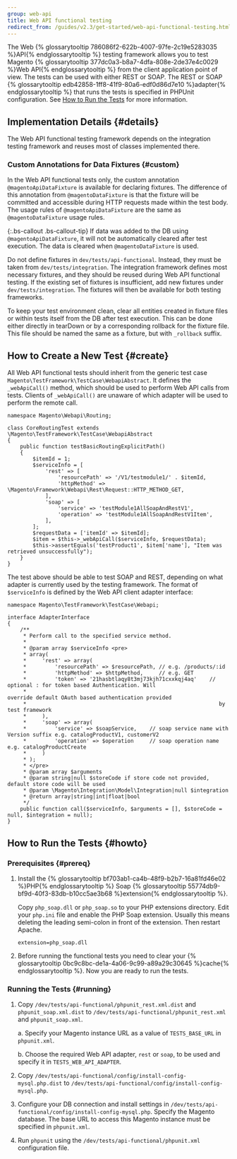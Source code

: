 ```yaml
---
group: web-api
title: Web API functional testing
redirect_from: /guides/v2.3/get-started/web-api-functional-testing.html
---
```


The Web {% glossarytooltip 786086f2-622b-4007-97fe-2c19e5283035 %}API{% endglossarytooltip %} testing framework allows you to test Magento {% glossarytooltip 377dc0a3-b8a7-4dfa-808e-2de37e4c0029 %}Web API{% endglossarytooltip %} from the client application point of view. The tests can be used with either REST or SOAP. The REST or SOAP {% glossarytooltip edb42858-1ff8-41f9-80a6-edf0d86d7e10 %}adapter{% endglossarytooltip %} that runs the tests is specified in PHPUnit configuration. See [How to Run the Tests](#howto) for more information.

## Implementation Details {#details}

The Web API functional testing framework depends on the integration testing framework and reuses most of classes implemented there.

### Custom Annotations for Data Fixtures {#custom}

In the Web API functional tests only, the custom annotation  `@magentoApiDataFixture` is available for declaring fixtures. The difference of this annotation from `@magentoDataFixture` is that the fixture will be committed and accessible during HTTP requests made within the test body. The usage rules of `@magentoApiDataFixture` are the same as `@magentoDataFixture` usage rules.

{:.bs-callout .bs-callout-tip}
If data was added to the DB using `@magentoApiDataFixture`, it will not be automatically cleared after test execution. The data is cleared when `@magentoDataFixture` is used.

Do not define fixtures in `dev/tests/api-functional`. Instead, they must be taken from `dev/tests/integration`. The integration framework defines most necessary fixtures, and they should be reused during Web API functional testing. If the existing set of fixtures is insufficient, add new fixtures under `dev/tests/integration`. The fixtures will then be available for both testing frameworks.

To keep your test environment clean, clear all entities created in fixture files or within tests itself from the DB after test execution. This can be done either directly in tearDown or by a corresponding rollback for the fixture file. This file should be named the same as a fixture, but with `_rollback` suffix.

## How to Create a New Test {#create}

All Web API functional tests should inherit from the generic test case `Magento\TestFramework\TestCase\WebapiAbstract`. It defines the `_webApiCall()` method, which should be used to perform Web API calls from tests. Clients of `_webApiCall()` are unaware of which adapter will be used to perform the remote call.

```php?start_inline=1
namespace Magento\Webapi\Routing;

class CoreRoutingTest extends \Magento\TestFramework\TestCase\WebapiAbstract
{
    public function testBasicRoutingExplicitPath()
    {
        $itemId = 1;
        $serviceInfo = [
            'rest' => [
                'resourcePath' => '/V1/testmodule1/' . $itemId,
                'httpMethod' => \Magento\Framework\Webapi\Rest\Request::HTTP_METHOD_GET,
            ],
            'soap' => [
                'service' => 'testModule1AllSoapAndRestV1',
                'operation' => 'testModule1AllSoapAndRestV1Item',
            ],
        ];
        $requestData = ['itemId' => $itemId];
        $item = $this->_webApiCall($serviceInfo, $requestData);
        $this->assertEquals('testProduct1', $item['name'], "Item was retrieved unsuccessfully");
    }
}
```

The test above should be able to test SOAP and REST, depending on what adapter is currently used by the testing framework. The format of `$serviceInfo` is defined by the Web API client adapter interface:

```php?start_inline=1
namespace Magento\TestFramework\TestCase\Webapi;

interface AdapterInterface
{
    /**
     * Perform call to the specified service method.
     *
     * @param array $serviceInfo <pre>
     * array(
     *     'rest' => array(
     *         'resourcePath' => $resourcePath, // e.g. /products/:id
     *         'httpMethod' => $httpMethod,     // e.g. GET
     *         'token' => '21hasbtlaqy8t3mj73kjh71cxxkqj4aq'    // optional : for token based Authentication. Will
     *                                                             override default OAuth based authentication provided
     *                                                             by test framework
     *     ),
     *     'soap' => array(
     *         'service' => $soapService,    // soap service name with Version suffix e.g. catalogProductV1, customerV2
     *         'operation' => $operation     // soap operation name e.g. catalogProductCreate
     *     )
     * );
     * </pre>
     * @param array $arguments
     * @param string|null $storeCode if store code not provided, default store code will be used
     * @param \Magento\Integration\Model\Integration|null $integration
     * @return array|string|int|float|bool
     */
    public function call($serviceInfo, $arguments = [], $storeCode = null, $integration = null);
}
```

## How to Run the Tests {#howto}

### Prerequisites {#prereq}

1. Install the {% glossarytooltip bf703ab1-ca4b-48f9-b2b7-16a81fd46e02 %}PHP{% endglossarytooltip %} Soap {% glossarytooltip 55774db9-bf9d-40f3-83db-b10cc5ae3b68 %}extension{% endglossarytooltip %}.

   Copy `php_soap.dll` or `php_soap.so` to your PHP extensions directory. Edit your `php.ini` file and enable the PHP Soap extension. Usually this means deleting the leading semi-colon in front of the extension. Then restart Apache.

   `extension=php_soap.dll`

2. Before running the functional tests you need to clear your {% glossarytooltip 0bc9c8bc-de1a-4a06-9c99-a89a29c30645 %}cache{% endglossarytooltip %}.
   Now you are ready to run the tests.

### Running the Tests {#running}

1. Copy `/dev/tests/api-functional/phpunit_rest.xml.dist` and `phpunit_soap.xml.dist` to `/dev/tests/api-functional/phpunit_rest.xml` and `phpunit_soap.xml`.

   a. Specify your Magento instance URL as a value of `TESTS_BASE_URL` in `phpunit.xml`.

   b. Choose the required Web API adapter, `rest` or `soap`, to be used and specify it in `TESTS_WEB_API_ADAPTER`.

2. Copy `/dev/tests/api-functional/config/install-config-mysql.php.dist` to `/dev/tests/api-functional/config/install-config-mysql.php`.

3. Configure your DB connection and install settings in `/dev/tests/api-functional/config/install-config-mysql.php`.  Specify the Magento database. The base URL to access this Magento instance must be specified in `phpunit.xml`.

4. Run `phpunit` using the `/dev/tests/api-functional/phpunit.xml` configuration file.


